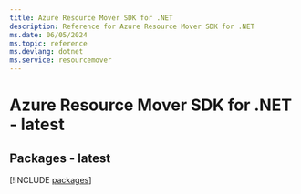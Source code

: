 ```yaml
---
title: Azure Resource Mover SDK for .NET
description: Reference for Azure Resource Mover SDK for .NET
ms.date: 06/05/2024
ms.topic: reference
ms.devlang: dotnet
ms.service: resourcemover
---
```

# Azure Resource Mover SDK for .NET - latest
## Packages - latest
[!INCLUDE [packages](resource-mover-index.md)]